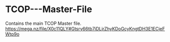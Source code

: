 # TCOP---Master-File
Contains the main TCOP Master file.
https://mega.nz/file/X0c11QLY#Gtsry66tb7iDLjrZhyKDoGcyKngtDH3E1ECjeFWtp9o
